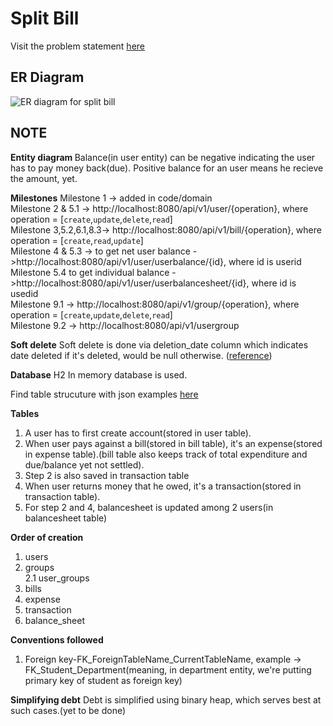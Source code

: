 # Split Bill
Visit the problem statement [here](https://git.hashedin.com/ganesh.jadhav/kotlin-assignment-2/-/blob/master/metadata/SplitBill%20Assignment%20-%20To%20Share.pdf)

## ER Diagram
![ER diagram for split bill](https://git.hashedin.com/ganesh.jadhav/kotlin-assignment-2/-/raw/master/metadata/SplitPerfect_ER_Diagram.png)

## NOTE
<b>Entity diagram </b>
Balance(in user entity) can be negative indicating the user has to pay money back(due). Positive balance for an user means he recieve the amount, yet.


<b>Milestones</b>
Milestone 1 -> added in code/domain<br>
Milestone 2 & 5.1 -> http://localhost:8080/api/v1/user/{operation}, where operation = [`create`,`update`,`delete`,`read`]<br>
Milestone 3,5.2,6.1,8.3-> http://localhost:8080/api/v1/bill/{operation}, where operation = [`create`,`read`,`update`]<br>
Milestone 4 & 5.3 -> to get net user balance ->http://localhost:8080/api/v1/user/userbalance/{id}, where id is userid<br>
Milestone 5.4 to get individual balance ->http://localhost:8080/api/v1/user/userbalancesheet/{id}, where id is usedid<br>
Milestone 9.1 -> http://localhost:8080/api/v1/group/{operation}, where operation = [`create`,`update`,`delete`,`read`]<br>
Milestone 9.2 -> http://localhost:8080/api/v1/usergroup<br>

<b>Soft delete</b>
Soft delete is done via deletion_date column which indicates date deleted if it's deleted, would be null otherwise. ([reference](https://stackoverflow.com/a/68338/7467083))

<b>Database</b>
H2 In memory database is used.

Find table strucuture with json examples [here](https://git.hashedin.com/ganesh.jadhav/kotlin-assignment-2/-/blob/master/metadata/table_strucuture_with_examples.txt)

<b>Tables</b>
1. A user has to first create account(stored in user table).
2. When user pays against a bill(stored in bill table), it's an expense(stored in expense table).(bill table also keeps track of total expenditure and due/balance yet not settled).
3. Step 2 is also saved in transaction table
4. When user returns money that he owed, it's a transaction(stored in transaction table).
5. For step 2 and 4, balancesheet is updated among 2 users(in balancesheet table) 

<b>Order of creation</b>
1. users
2. groups<br>
2.1 user_groups
3. bills
4. expense
5. transaction
6. balance_sheet

<b>Conventions followed</b>
1. Foreign key-FK_ForeignTableName_CurrentTableName, example -> FK_Student_Department(meaning, in department entity, we're putting primary key of student as foreign key)


<b>Simplifying debt</b>
Debt is simplified using binary heap, which serves best at such cases.(yet to be done)

